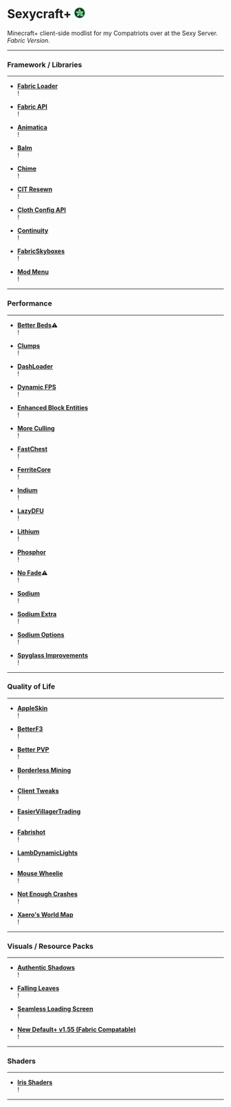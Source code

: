 # Sexycraft+ <img src="assets/logo.png" alt="logo" style="width:25px;height:25px;">

Minecraft+ client-side modlist for my Compatriots over at the Sexy Server. _Fabric Version_.

---
### Framework / Libraries
---

* [**Fabric Loader**](https://fabricmc.net/use/installer/)  
  !

* [**Fabric API**](https://modrinth.com/mod/fabric-api/versions)  
  !

* [**Animatica**](https://modrinth.com/mod/animatica/versions)  
  !

* [**Balm**](https://modrinth.com/mod/balm/versions)  
  !

* [**Chime**](https://modrinth.com/mod/chime/versions)  
  !

* [**CIT Resewn**](https://modrinth.com/mod/cit-resewn/versions)  
  !

* [**Cloth Config API**](https://modrinth.com/mod/cloth-config/versions)  
  !

* [**Continuity**](https://modrinth.com/mod/continuity/versions)  
  !

* [**FabricSkyboxes**](https://modrinth.com/mod/fabricskyboxes/versions)  
  !

* [**Mod Menu**](https://modrinth.com/mod/modmenu/versions)  
  !


---
### Performance
---

* [**Better Beds**](https://modrinth.com/mod/better-beds/versions)⚠  
  !
  
* [**Clumps**](https://www.curseforge.com/minecraft/mc-mods/clumps/files)  
  !
  
* [**DashLoader**](https://modrinth.com/mod/dashloader/versions)  
  !
  
* [**Dynamic FPS**](https://modrinth.com/mod/dynamic-fps/versions)  
  !
  
* [**Enhanced Block Entities**](https://modrinth.com/mod/ebe/versions)  
  !
  
* [**More Culling**](https://modrinth.com/mod/moreculling/versions)  
  !
  
* [**FastChest**](https://github.com/FakeDomi/FastChest/releases/)  
  !
  
* [**FerriteCore**](https://modrinth.com/mod/ferrite-core/versions)  
  !
  
* [**Indium**](https://modrinth.com/mod/indium/versions)  
  !
  
* [**LazyDFU**](https://modrinth.com/mod/lazydfu/versions)  
  !
  
* [**Lithium**](https://modrinth.com/mod/Lithium/versions)  
  !
  
* [**Phosphor**](https://modrinth.com/mod/Phosphor/versions)  
  !
  
* [**No Fade**](https://modrinth.com/mod/no-fade/versions)⚠  
  !
  
* [**Sodium**](https://modrinth.com/mod/sodium/versions)  
  !
  
* [**Sodium Extra**](https://modrinth.com/mod/sodium-extra/versions)  
  !
  
* [**Sodium Options**](https://modrinth.com/mod/reeses-sodium-options/versions)  
  !
  
* [**Spyglass Improvements**](https://www.curseforge.com/minecraft/mc-mods/spyglass-improvements/files)  
  !


---
### Quality of Life
---

* [**AppleSkin**](https://modrinth.com/mod/appleskin/versions)  
  !
  
* [**BetterF3**](https://modrinth.com/mod/BetterF3/versions)  
  !
  
* [**Better PVP**](https://chocolateminecraft.com/fairplaydownload.php)  
  !
  
* [**Borderless Mining**](https://modrinth.com/mod/borderless-mining/versions)  
  !
  
* [**Client Tweaks**](https://modrinth.com/mod/client-tweaks/versions)  
  !
  
* [**EasierVillagerTrading**](https://modrinth.com/mod/easiervillagertrading/versions)  
  !
  
* [**Fabrishot**](https://modrinth.com/mod/fabrishot/versions)  
  !
  
* [**LambDynamicLights**](https://modrinth.com/mod/lambdynamiclights/versions)  
  !
  
* [**Mouse Wheelie**](https://modrinth.com/mod/mouse-wheelie/versions)  
  !
  
* [**Not Enough Crashes**](https://modrinth.com/mod/notenoughcrashes/versions)  
  !
  
* [**Xaero's World Map**](https://www.curseforge.com/minecraft/mc-mods/xaeros-world-map/files)  
  !


---
### Visuals / Resource Packs
---

* [**Authentic Shadows**](https://www.curseforge.com/minecraft/texture-packs/authentic-shadows/files)  
  !

* [**Falling Leaves**](https://modrinth.com/mod/fallingleaves/versions)  
  !

* [**Seamless Loading Screen**](https://modrinth.com/mod/seamless-loading-screen/versions)  
  !

* [**New Default+ v1.55 (Fabric Compatable)**](https://drive.google.com/file/d/1JXDs3ZhKhDeYGfZ9u5WfOa7lD_JngrCB/view?usp=sharing)  
  !


---
### Shaders
---

* [**Iris Shaders**](https://modrinth.com/mod/iris/versions)  
  !


---
